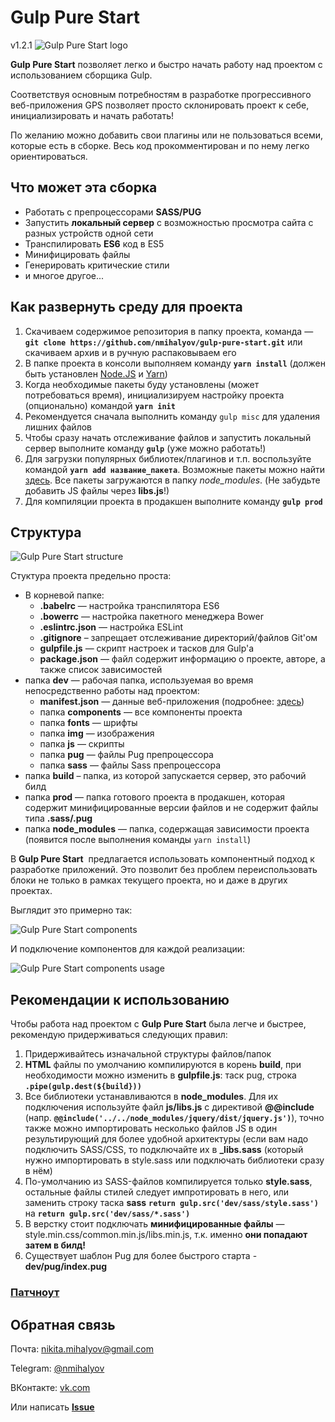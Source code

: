 # Gulp Pure Start

v1.2.1
![Gulp Pure Start logo](https://drive.google.com/uc?export=view&id=0B7lALWrgWMxpWkJ6a09MdnVYdmc)

**Gulp Pure Start** позволяет легко и быстро начать работу над проектом с использованием сборщика Gulp.

Соответствуя основным потребностям в разработке прогрессивного веб-приложения GPS позволяет просто склонировать проект к себе, инициализировать и начать работать!

По желанию можно добавить свои плагины или не пользоваться всеми, которые есть в сборке. Весь код прокомментирован и по нему легко ориентироваться.

## Что может эта сборка
 + Работать с препроцессорами **SASS/PUG**
 + Запустить **локальный сервер** с возможностью просмотра сайта с разных устройств одной сети
 + Транспилировать **ES6** код в ES5
 + Минифицировать файлы
 + Генерировать критические стили
 + и многое другое...

## Как развернуть среду для проекта
 1. Скачиваем содержимое репозитория в папку проекта, команда — **`git clone https://github.com/nmihalyov/gulp-pure-start.git`** или скачиваем архив и в ручную распаковываем его
 2. В папке проекта в консоли выполняем команду **`yarn install`** (должен быть установлен [Node.JS](https://nodejs.org/en/) и [Yarn](https://yarnpkg.com/))
 3. Когда необходимые пакеты буду установлены (может потребоваться время), инициализируем настройку проекта (опционально) командой **`yarn init`**
 4. Рекомендуется сначала выполнить команду `gulp misc` для удаления лишних файлов
 5. Чтобы сразу начать отслеживание файлов и запустить локальный сервер выполните команду **`gulp`** (уже можно работать!)
 6. Для загрузки популярных библиотек/плагинов и т.п. воспользуйте командой **`yarn add название_пакета`**. Возможные пакеты можно найти [здесь](https://yarnpkg.com/en/packages). Все пакеты загружаются в папку *node_modules*. (Не забудьте добавить JS файлы через **libs.js**!)
 7. Для компиляции проекта в продакшен выполните команду **`gulp prod`**

## Структура
 ![Gulp Pure Start structure](https://drive.google.com/uc?export=view&id=0B7lALWrgWMxpMGRPWGRhZnEwR28)

Стуктура проекта предельно проста:
 + В корневой папке:
   + **.babelrc** — настройка транспилятора ES6
   + **.bowerrc** — настройка пакетного менеджера Bower
   + **.eslintrc.json** — настройка ESLint
   + **.gitignore** – запрещает отслеживание директорий/файлов Git'ом
   + **gulpfile.js** — скрипт настроек и тасков для Gulp'а
   + **package.json** — файл содержит информацию о проекте, авторе, а также список зависимостей
 + папка **dev** — рабочая папка, используемая во время непосредственно работы над проектом:
   + **manifest.json** — данные веб-приложения (подробнее: [здесь](https://developer.mozilla.org/ru/Add-ons/WebExtensions/manifest.json))
   + папка **components** — все компоненты проекта
   + папка **fonts** — шрифты
   + папка **img** — изображения
   + папка **js** — скрипты
   + папка **pug** — файлы Pug препроцессора
   + папка **sass** — файлы Sass препроцессора
 + папка **build** – папка, из которой запускается сервер, это рабочий билд
 + папка **prod** — папка готового проекта в продакшен, которая содержит минифицированные версии файлов и не содержит файлы типа **.sass/.pug**
 + папка **node_modules** — папка, содержащая зависимости проекта (появится после выполнения команды `yarn install`)

В **Gulp Pure Start**  предлагается использовать компонентный подход к разработке приложений. Это позволит без проблем переиспользовать блоки не только в рамках текущего проекта, но и даже в других проектах.

Выглядит это примерно так:

![Gulp Pure Start components](https://drive.google.com/uc?export=view&id=0B7lALWrgWMxpd0Y4dnRnZXMwYmc)

И подключение компонентов для каждой реализации:

![Gulp Pure Start components usage](https://drive.google.com/uc?export=view&id=0B7lALWrgWMxpR1pBc01oejg5N3c)

## Рекомендации к использованию
Чтобы работа над проектом с **Gulp Pure Start** была легче и быстрее, рекомендую придерживаться следующих правил:
1. Придерживайтесь изначальной структуры файлов/папок
2. **HTML** файлы по умолчанию компилируются в корень **build**, при необходимости можно изменить в  **gulpfile.js**: таск pug, строка **`.pipe(gulp.dest(${build}))`**
3. Все библиотеки устанавливаются в **node_modules**. Для их подключения используйте файл **js/libs.js** c директивой **@@include** (напр. **`@@include('../../node_modules/jquery/dist/jquery.js')`**), точно также можно импортировать несколько файлов JS в один результирующий для более удобной архитектуры (eсли вам надо подключить SASS/CSS, то подключайте их в **_libs.sass** (который нужно импортировать в style.sass или подключать библиотеки сразу в нём)
4. По-умолчанию из SASS-файлов компилируется только **style.sass**, остальные файлы стилей следует импротировать в него, или заменить строку таска **sass** **`return gulp.src('dev/sass/style.sass')`** на **`return gulp.src('dev/sass/*.sass')`**
5. В верстку стоит подключать **минифицированные файлы** — style.min.css/common.min.js/libs.min.js, т.к. именно **они попадают затем в билд!**
6. Существует шаблон Pug для более быстрого старта - **dev/pug/index.pug**

### [Патчноут](https://github.com/nmihalyov/gulp-pure-start/blob/master/changelog.md)

## Обратная связь
Почта: [nikita.mihalyov@gmail.com](mailto:nikita.mihalyov@gmail.com)

Telegram: [@nmihalyov](http://t.me/nmihalyov)

ВКонтакте: [vk.com](https://vk.com/nmihalyov)

Или написать **[Issue](https://github.com/nmihalyov/gulp-pure-start/issues/new)**
